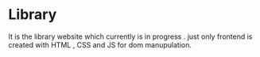 # Library
It is the library website which currently is in progress . just only frontend is created with HTML , CSS and JS for dom manupulation.
